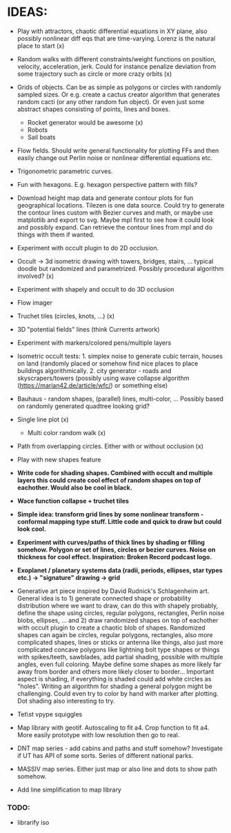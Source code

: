 # IDEAS:

- Play with attractors, chaotic differential equations in XY plane, also possibly nonlinear diff eqs that are time-varying. Lorenz is the natural place to start (x)
- Random walks with different constraints/weight functions on position, velocity, acceleration, jerk. Could for instance penalize deviation from some trajectory such as circle or more crazy orbits (x)
- Grids of objects. Can be as simple as polygons or circles with randomly sampled sizes. Or e.g. create a cactus creator algorithm that generates random cacti (or any other random fun object). Or even just some abstract shapes consisting of points, lines and boxes.
  - Rocket generator would be awesome (x)
  - Robots
  - Sail boats
- Flow fields. Should write general functionality for plotting FFs and then easily change out Perlin noise or nonlinear differential equations etc.
- Trigonometric parametric curves.
- Fun with hexagons. E.g. hexagon perspective pattern with fills?
- Download height map data and generate contour plots for fun geographical locations. Tilezen is one data source. Could try to generate the contour lines custom with Bezier curves and math, or maybe use matplotlib and export to svg. Maybe mpl first to see how it could look and possibly expand. Can retrieve the contour lines from mpl and do things with them if wanted. 
- Experiment with occult plugin to do 2D occlusion. 
- Occult -> 3d isometric drawing with towers, bridges, stairs, ... typical doodle but randomized and parametrized. Possibly procedural algorithm involved? (x)
- Experiment with shapely and occult to do 3D occlusion
- Flow imager
- Truchet tiles (circles, knots, ...) (x)
- 3D "potential fields" lines (think Currents artwork)
- Experiment with markers/colored pens/multiple layers
- Isometric occult tests: 1. simplex noise to generate cubic terrain, houses on land (randomly placed or somehow find nice places to place buildings algorithmically. 2. city generator - roads and skyscrapers/towers (possibly using wave collapse algorithm (https://marian42.de/article/wfc/) or something else)
- Bauhaus - random shapes, (parallel) lines, multi-color, ... Possibly based on randomly generated quadtree looking grid?
- Single line plot (x)
  - Multi color random walk (x)
- Path from overlapping circles. Either with or without occlusion (x)
- Play with new shapes feature
- **Write code for shading shapes. Combined with occult and multiple layers this could create cool effect of random shapes on top of eachother. Would also be cool in black.**
- **Wace function collapse + truchet tiles**
- **Simple idea: transform grid lines by some nonlinear transform - conformal mapping type stuff. Little code and quick to draw but could look cool.**
- **Experiment with curves/paths of thick lines by shading or filling somehow. Polygon or set of lines, circles or bezier curves. Noise on thickness for cool effect. Inspiration: Broken Record podcast logo.**
- **Exoplanet / planetary systems data (radii, periods, ellipses, star types etc.) -> "signature" drawing -> grid**
- Generative art piece inspired by David Rudnick's Schlagenheim art. General idea is to 1) generate connected shape or probability distribution where we want to draw, can do this with shapely probably, define the shape using circles, regular polygons, rectangles, Perlin noise blobs, ellipses, ... and 2) draw randomized shapes on top of eachother with occult plugin to create a chaotic blob of shapes. Randomized shapes can again be circles, regular polygons, rectangles, also more complicated shapes, lines or sticks or antenna like things, also just more complicated concave polygons like lightning bolt type shapes or things with spikes/teeth, sawblades, add partial shading, possible with multiple angles, even full coloring. Maybe define some shapes as more likely far away from border and others more likely closer to border... Important aspect is shading, if everything is shaded could add white circles as "holes". Writing an algorithm for shading a general polygon might be challenging. Could even try to color by hand with marker after plotting. Dot shading also interesting to try.
- Tet\st vpype squiggles

- Map library with geotif. Autoscaling to fit a4. Crop function to fit a4. More easily prototype with low resolution then go to real. 
- DNT map series - add cabins and paths and stuff somehow? Investigate if UT has API of some sorts. Series of different national parks.
- MASSIV map series. Either just map or also line and dots to show path somehow.
- Add line simplification to map library

### TODO:
- librarify iso
